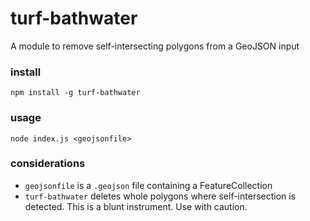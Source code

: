 # turf-bathwater
A module to remove self-intersecting polygons from a GeoJSON input

### install

`npm install -g turf-bathwater`

### usage

`node index.js <geojsonfile>`

### considerations

- `geojsonfile` is a `.geojson` file containing a FeatureCollection
- `turf-bathwater` deletes whole polygons where self-intersection is detected. This is a blunt instrument. Use with caution.
